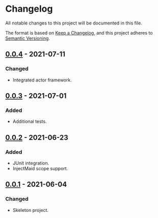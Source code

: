 # Changelog
All notable changes to this project will be documented in this file.

The format is based on [Keep a Changelog](https://keepachangelog.com/en/1.0.0/),
and this project adheres to [Semantic Versioning](https://semver.org/spec/v2.0.0.html).

## [0.0.4](https://search.maven.org/artifact/de.quantummaid.testmaid/testmaid-parent/0.0.4/jar) - 2021-07-11
### Changed
- Integrated actor framework.

## [0.0.3](https://search.maven.org/artifact/de.quantummaid.testmaid/testmaid-parent/0.0.3/jar) - 2021-07-01
### Added
- Additional tests.

## [0.0.2](https://search.maven.org/artifact/de.quantummaid.testmaid/testmaid-parent/0.0.2/jar) - 2021-06-23
### Added
- JUnit integration.
- InjectMaid scope support.

## [0.0.1](https://search.maven.org/artifact/de.quantummaid.testmaid/testmaid-parent/0.0.1/jar) - 2021-06-04
### Changed
- Skeleton project.
